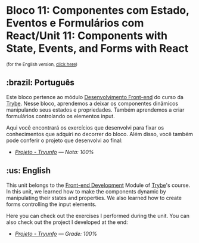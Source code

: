 # Bloco 11: Componentes com Estado, Eventos e Formulários com React/Unit 11: Components with State, Events, and Forms with React
<small>(for the English version, <a href="#en">click here</a>)</small>
<h2>:brazil: Português</h2>
<p>Este bloco pertence ao módulo <a href="https://github.com/raphaelalmeidamartins/trybe_exercicios/tree/main/2_Desenvolvimento-Front-end" rel="prev">Desenvolvimento Front-end</a> do curso da <a href="https://www.betrybe.com/">Trybe</a>. Nesse bloco, aprendemos a deixar os componentes dinâmicos manipulando seus estados e propriedades. Também aprendemos a criar formulários controlando os elementos input.</p>
<p>Aqui você encontrará os exercícios que desenvolvi para fixar os conhecimentos que adquiri no decorrer do bloco. Além disso, você também pode conferir o projeto que desenvolvi ao final:</p>

- _[Projeto - Tryunfo](https://github.com/raphaelalmeidamartins/sonic-trumps) — Nota: 100%_

<h2 id="en">:us: English</h2>
<p>This unit belongs to the <a href="https://github.com/raphaelalmeidamartins/trybe_exercicios/tree/main/2_Desenvolvimento-Front-end">Front-end Development</a> Module of <a href="https://www.betrybe.com/">Trybe</a>'s course. In this unit, we learned how to make the components dynamic by manipulating their states and properties. We also learned how to create forms controlling the input elements.</p>
<p>Here you can check out the exercises I performed during the unit. You can also check out the project I developed at the end:</p>

- _[Projeto - Tryunfo](https://github.com/raphaelalmeidamartins/sonic-trumps) — Grade: 100%_

